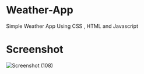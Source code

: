 # Weather-App
Simple Weather App Using CSS , HTML and Javascript
# Screenshot
![Screenshot (108)](https://user-images.githubusercontent.com/82254383/215026763-0b7a937d-b538-4403-9de8-1b045891d478.png)
